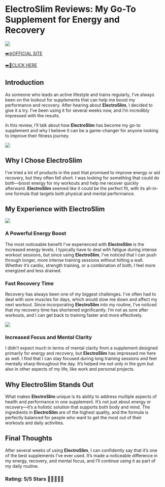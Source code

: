 # **ElectroSlim Reviews**: My Go-To Supplement for Energy and Recovery

[![](https://static.vecteezy.com/system/resources/thumbnails/019/896/014/small/buy-now-gradient-button-with-cart-symbol-buy-now-illustration-png.png)](https://edetoop.top/lander/sugarpreland-1/electroslim.html) 

[➡️🌐OFFICIAL SITE](https://edetoop.top/lander/sugarpreland-1/electroslim.html) 

[➡️🔗CLICK HERE](https://edetoop.top/lander/sugarpreland-1/electroslim.html) 


## Introduction

As someone who leads an active lifestyle and trains regularly, I’ve always been on the lookout for supplements that can help me boost my performance and recovery. After hearing about **ElectroSlim**, I decided to give it a try. I’ve been using it for several weeks now, and I’m incredibly impressed with the results.

In this review, I’ll talk about how **ElectroSlim** has become my go-to supplement and why I believe it can be a game-changer for anyone looking to improve their fitness journey.

[![](https://wallpapers.com/images/hd/red-order-now-button-udg4jcj4arvn8b0n-2.png)](https://edetoop.top/lander/sugarpreland-1/electroslim.html)  

## Why I Chose **ElectroSlim**

I’ve tried a lot of products in the past that promised to improve energy or aid recovery, but they often fell short. I was looking for something that could do both—boost energy for my workouts and help me recover quickly afterward. **ElectroSlim** seemed like it could be the perfect fit, with its all-in-one formula that targets both physical and mental performance.

## My Experience with **ElectroSlim**

[![](https://static.vecteezy.com/system/resources/thumbnails/019/896/014/small/buy-now-gradient-button-with-cart-symbol-buy-now-illustration-png.png)](https://edetoop.top/lander/sugarpreland-1/electroslim.html)

### A Powerful Energy Boost

The most noticeable benefit I’ve experienced with **ElectroSlim** is the increased energy levels. I typically have to deal with fatigue during intense workout sessions, but since using **ElectroSlim**, I’ve noticed that I can push through longer, more intense training sessions without hitting a wall. Whether it’s cardio, strength training, or a combination of both, I feel more energized and less drained.

### Fast Recovery Time

Recovery has always been one of my biggest challenges. I’ve often had to deal with sore muscles for days, which would slow me down and affect my next workout. Since incorporating **ElectroSlim** into my routine, I’ve noticed that my recovery time has shortened significantly. I’m not as sore after workouts, and I can get back to training faster and more effectively.

[![](https://wallpapers.com/images/hd/red-order-now-button-udg4jcj4arvn8b0n-2.png)](https://edetoop.top/lander/sugarpreland-1/electroslim.html)  

### Increased Focus and Mental Clarity

I didn’t expect much in terms of mental clarity from a supplement designed primarily for energy and recovery, but **ElectroSlim** has impressed me here as well. I find that I can stay focused during long training sessions and feel mentally sharp throughout the day. It’s helped me not only in the gym but also in other aspects of my life, like work and personal projects.

## Why **ElectroSlim** Stands Out

What makes **ElectroSlim** unique is its ability to address multiple aspects of health and performance in one supplement. It’s not just about energy or recovery—it’s a holistic solution that supports both body and mind. The ingredients in **ElectroSlim** are of the highest quality, and the formula is perfectly balanced for people who want to get the most out of their workouts and daily activities.

## Final Thoughts

After several weeks of using **ElectroSlim**, I can confidently say that it’s one of the best supplements I’ve ever used. It’s made a noticeable difference in my energy, recovery, and mental focus, and I’ll continue using it as part of my daily routine.

### Rating: 5/5 Stars 🌟🌟🌟🌟🌟
